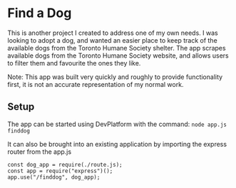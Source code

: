 # Find a Dog
This is another project I created to address one of my own needs. I was looking to adopt a dog, and wanted an easier place to keep track of the available dogs from the Toronto Humane Society shelter. The app scrapes available dogs from the Toronto Humane Society website, and allows users to filter them and favourite the ones they like. 


Note: This app was built very quickly and roughly to provide functionality first, it is not an accurate representation of my normal work. 


## Setup
The app can be started using DevPlatform with the command:
`node app.js finddog`

It can also be brought into an existing application by importing the express router from the app.js

```
const dog_app = require(./route.js);
const app = require("express")();
app.use("/finddog", dog_app);
```